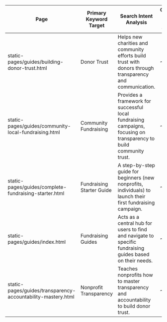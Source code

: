 | Page | Primary Keyword Target | Search Intent Analysis | Content Depth (Word Count) |
| --- | --- | --- | --- |
| static-pages/guides/building-donor-trust.html | Donor Trust | Helps new charities and community efforts build trust with donors through transparency and communication. | ~5000 |
| static-pages/guides/community-local-fundraising.html | Community Fundraising | Provides a framework for successful local fundraising campaigns, focusing on transparency to build community trust. | ~4500 |
| static-pages/guides/complete-fundraising-starter.html | Fundraising Starter Guide | A step-by-step guide for beginners (new nonprofits, individuals) to launch their first fundraising campaign. | ~4000 |
| static-pages/guides/index.html | Fundraising Guides | Acts as a central hub for users to find and navigate to specific fundraising guides based on their needs. | ~500 |
| static-pages/guides/transparency-accountability-mastery.html | Nonprofit Transparency | Teaches nonprofits how to master transparency and accountability to build donor trust. | ~4000 |